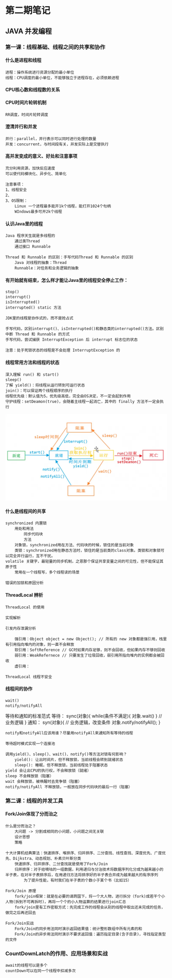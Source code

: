 # 第二期笔记

## JAVA 并发编程

### 第一课：线程基础、线程之间的共享和协作

#### 什么是进程和线程

    进程：操作系统进行资源分配的最小单位
    线程：CPU调度的最小单位，不能够独立于进程存在，必须依赖进程

#### CPU核心数和线程数的关系

#### CPU时间片轮转机制

    RR调度，时间片轮转调度
    
#### 澄清并行和并发

    并行：parallel，并行表示可以同时进行处理的数量
    并发：concurrent，与时间段有关，并发实际上是交替执行
    
#### 高并发变成的意义、好处和注意事项

    充分利用资源，加快反应速度
    可以使代码模块化、异步化、简单化
    
    注意事项：
    1、线程安全
    2、
    3、OS限制：
        Linux 一个进程最多能开1k个线程，能打开1024个句柄
        WIndows最多可开2k个线程
        
#### 认识Java里的线程

    Java 程序天生就是多线程的
        通过类Thread
        通过接口 Runnable
        
    Thread 和 Runnable 的区别：手写代码Thread 和 Runnable 的区别
        Java 对线程的抽象：Thread
        Runnable：对任务和业务逻辑的抽象
        
#### 有开始就有结束，怎么样才能让Java里的线程安全停止工作：

    stop()
    interrupt()
    isInterrupted()
    interrupted() static 方法
    
    JDK里的线程是协作式的，而不是抢占式
    
    手写代码，区别interrupt()、isInterrupted()和静态类的interrupted()方法。区别中断 Thread 和 Runnable 的方式
    手写代码，尝试捕获 InterruptException 后 interrupt 标志位的状态
    
    注意：处于死锁状态的线程是不会处理 InterruptException 的
    
#### 线程常用方法和线程的状态

    深入理解 run() 和 start()
    sleep()
    了解 yield()：将线程从运行转到可运行状态
    join()：可以保证两个线程顺序的执行
    线程优先级：默认值为5，优先级高低，完全由OS决定，不一定会起到作用
    守护线程：setDeamon(true)，会随着主线程一起消亡，其中的 finally 方法不一定会执行
![avatar](./images/20190416213244.png)

#### 什么是线程间的共享

    synchronized 内置锁
        用处和用法
            同步代码块
            方法
        对象锁，synchronized用在方法、代码块的时候，锁住的是当前对象
        类锁：synchronized用在静态方法时，锁住的是当前类的class对象。类锁和对象锁可以完全并行运行，互不干扰。
    volatile 关键字，最轻量的同步机制，之恩那个保证共享变量之间的可见性，但不能保证其原子性
        常用在一个线程写，多个线程读的场景
    
    错误的加锁和原因分析
    
#### ThreadLocal 辨析

    ThreadLocal 的使用
    
    实现解析
    
    引发内存泄漏分析

        强引用：Object object = new Object(); // 所有的 new 对象都是强引用，栈里有引用指向堆内的对象，则一直不会释放
        软引用：SoftReference // GC时如果内存足够，则不会回收，但如果内存不够则回收
        弱引用：WeakRefernece // 只要发生了垃圾回收，弱引用所指向堆内的实例都会被回收
        虚引用：
        
    ThreadLocal 线程不安全
    
#### 线程间的协作

    wait()
    notify/notifyAll

等待和通知的标准范式
等待：
sync(对象){
    while(条件不满足){
        对象.wait()
    }
    // 业务逻辑
}
通知：
syn(对象){
    // 业务逻辑，改变条件
    对象.notify/notifyAll();
}

    notify和notifyAll应该用谁？尽量用notifyAll来通知所有等待的线程

    等待超时模式实现一个连接池
    
    调用yield()、sleep()、wait()、notify()等方法对锁有何影响？
        yield(): 让出时间片，但不释放锁，当前线程会转到就绪状态
        sleep(): 睡眠，但不释放锁，当前线程处于阻塞状态
    yield 会让出CPU的执行权，不会释放锁（就绪）
    sleep 不会释放锁（阻塞）
    wait 会释放锁，被唤醒时去竞争锁（阻塞）
    notify/notifyAll 不释放锁，一般放在同步代码块的最后一行（阻塞）

### 第二课：线程的并发工具

#### Fork/Join体现了分而治之

    什么是分而治之？
        大问题 -> 分割成相同的小问题，小问题之间无关联
        设计思想
        策略
        
    十大计算机经典算法：快速排序、堆排序、归并排序、二分查找、线性查找、深度优先、广度优先、Dijkstra、动态规划、朴素贝叶斯分类
        快速排序、归并排序、二分查找就是使用了Fork/Join
        归并排序：对于给嘀咕的一组数据，利用递归与分治技术将数据序列化分成为越来越小的半子表，在对半子表排序后，在用递归方法将排序好的半子表合并成为越来越大的有序序列
            为了提升性能，有时我们在半子表的个数小于某个书（比如15）
            
    Fork/Join 原理
        fork/join框架：就是在必要的请跨国下，将一个大人物，进行拆分（fork)成若干个小人物(拆到不可再拆时)，再将一个个的小人物运算的结果进行join汇总
        fork/join里有工作密取方式：先完成工作的线程会从别的线程中取出还未完成的任务，做完之后再还回去
        
    Fork/Join实战
        Fork/Join的同步用法同时演示返回结果值：统计整形数组中所有元素的和
        Fork/Join的异步用法同时演示不要求返回值：遍历指定目录(含子目录)，寻找指定类型的文件
        
### CountDownLatch的作用、应用场景和实战

    await的线程可以是多个
    countDown可以在同一个线程中扣减多次